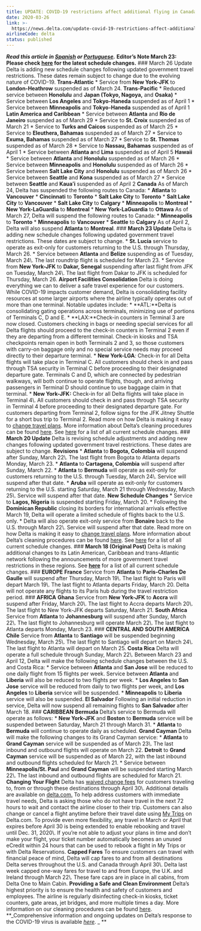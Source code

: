 ```yaml
---
title: UPDATE: COVID-19 restrictions affect additional flying in Canada, Hawaii and more
date: 2020-03-26
link: >-
  https://news.delta.com/update-covid-19-restrictions-affect-additional-flying-canada-hawaii-and-more
airlineCode: delta
status: published
---
```

**_Read this article in [Spanish](https://news.delta.com/las-restricciones-del-covid-19-afectan-vuelos-adicionales-de-delta) or [Portuguese](https://news.delta.com/restricoes-relacionadas-ao-covid-19-afetam-voos-adicionais-da-delta)._** **Editor’s Note March 23: Please check [here](https://news.delta.com/coronavirus-update-changes-our-flying-schedule) for the latest schedule changes.** ### March 26 Update Delta is adding new schedule changes following updated government travel restrictions. These dates remain subject to change due to the evolving nature of COVID-19. **Trans-Atlantic** * Service from **New York-JFK** to **London-Heathrow** suspended as of March 24. **Trans-Pacific** * Reduced service between **Honolulu** and **Japan (Tokyo, Nagoya,** and **Osaka)** * Service between **Los Angeles** and **Tokyo-Haneda** suspended as of April 1 * Service between **Minneapolis** and **Tokyo-Haneda** suspended as of April 1 **Latin America and Caribbean** * Service between **Atlanta** and **Rio de Janeiro** suspended as of March 29 * Service to **St. Croix** suspended as of March 21 * Service to **Turks and Caicos** suspended as of March 25 * Service to **Eleuthera, Bahamas** suspended as of March 27 * Service to **Exuma, Bahamas** suspended as of March 27 * Service to **St. Thomas** suspended as of March 28 * Service to **Nassau, Bahamas** suspended as of April 1 * Service between **Atlanta a**nd **Lima** suspended as of April 5 **Hawaii** * Service between **Atlanta** and **Honolulu** suspended as of March 26 * Service between **Minneapolis** and **Honolulu** suspended as of March 26 * Service between **Salt Lake City** and **Honolulu** suspended as of March 26 * Service between **Seattle** and **Kona** suspended as of March 27 * Service between **Seattle** and **Kauaʻi** suspended as of April 2 **Canada** As of March 24, Delta has suspended the following routes to Canada: * **Atlanta** to **Vancouver** * **Cincinnati** to **Toronto** * **Salt Lake City** to **Toronto** * **Salt Lake City** to **Vancouver** * **Salt Lake City** to **Calgary** * **Minneapolis** to **Montreal** * **New York-LaGuardia** to **Montreal** * **New York-LaGuardia** to **Ottawa** As of March 27, Delta will suspend the following routes to Canada: * **Minneapolis** to **Toronto** * **Minneapolis** to **Vancouver** * **Seattle** to **Calgary** As of April 2, Delta will also suspend **Atlanta** to **Montreal**. ### **March 23 Update** Delta is adding new schedule changes following updated government travel restrictions. These dates are subject to change. * **St. Lucia** service to operate as exit-only for customers returning to the U.S. through Thursday, March 26. * Service between **Atlanta** and **Belize** suspending as of Tuesday, March 24\\. The last roundtrip flight is scheduled for March 23. * Service from **New York-JFK** to **Dakar, Senegal** suspending after last flight from JFK on Tuesday, March 24\\. The last flight from Dakar to JFK is scheduled for Thursday, March 26. **Airport Facilities Consolidation** Delta is doing everything we can to deliver a safe travel experience for our customers. While COVID-19 impacts customer demand, Delta is consolidating facility resources at some larger airports where the airline typically operates out of more than one terminal. Notable updates include: * **ATL:**Delta is consolidating gating operations across terminals, minimizing use of portions of Terminals C, D and E. * **LAX:**Check-in counters in Terminal 3 are now closed. Customers checking in bags or needing special services for all Delta flights should proceed to the check-in counters in Terminal 2 even if they are departing from a different terminal. Check-in kiosks and TSA checkpoints remain open in both Terminals 2 and 3, so those customers with carry-on baggage only and no special service needs may proceed directly to their departure terminal. * **New York-LGA**_:_ Check-in for all Delta flights will take place in Terminal C. All customers should check in and pass through TSA security in Terminal C before proceeding to their designated departure gate. Terminals C and D, which are connected by pedestrian walkways, will both continue to operate flights, though, and arriving passengers in Terminal D should continue to use baggage claim in that terminal. * **New York-JFK:** Check-in for all Delta flights will take place in Terminal 4\\. All customers should check in and pass through TSA security in Terminal 4 before proceeding to their designated departure gate. For customers departing from Terminal 2, follow signs for the JFK Jitney Shuttle for a short bus trip to Terminal 2. Read more on how Delta is making it easy to [change travel plans](https://news.delta.com/coronavirus-update-how-were-making-it-easy-change-your-travel-plans). More information about Delta’s cleaning procedures can be found [here](https://news.delta.com/coronavirus-update-deltas-cleaning-measures-protect-public-health-and-safety-check-arrival). See [here](https://news.delta.com/updated-changes-our-flying-schedule) for a list of all current schedule changes. ### **March 20 Update** Delta is revising schedule adjustments and adding new changes following updated government travel restrictions. These dates are subject to change. **Revisions** * **Atlanta** to **Bogota, Colombia** will suspend after Sunday, March 22\\. The last flight from Bogota to Atlanta departs Monday, March 23. * **Atlanta** to **Cartagena, Colombia** will suspend after Sunday, March 22. * **Atlanta** to **Bermuda** will operate as exit-only for customers returning to the U.S. through Tuesday, March 24\\. Service will suspend after that date. * **Aruba** will operate as exit-only for customers returning to the U.S. starting Saturday, March 21 through Wednesday, March 25\\. Service will suspend after that date. **New Schedule Changes** * Service to **Lagos, Nigeria** is suspended starting Friday, March 20. * Following the **Dominican Republic** closing its borders for international arrivals effective March 19, Delta will operate a limited schedule of flights back to the U.S. only. * Delta will also operate exit-only service from **Bonaire** back to the U.S. through March 22\\. Service will suspend after that date. Read more on how Delta is making it easy to [change travel plans](https://news.delta.com/coronavirus-update-how-were-making-it-easy-change-your-travel-plans). More information about Delta’s cleaning procedures can be found [here](https://news.delta.com/coronavirus-update-deltas-cleaning-measures-protect-public-health-and-safety-check-arrival). See [here](https://news.delta.com/updated-changes-our-flying-schedule) for a list of all current schedule changes. ### **March 18 (Original Post)** Delta is making additional changes to its Latin American, Caribbean and trans-Atlantic network following the announcements of more government travel restrictions in these regions. See [**here**](https://news.delta.com/updated-changes-our-flying-schedule) for a list of all current schedule changes. ### **EUROPE** **France** Service from **Atlanta** to **Paris-Charles De Gaulle** will suspend after Thursday, March 19\\. The last flight to Paris will depart March 19\\. The last flight to Atlanta departs Friday, March 20. Delta will not operate any flights to its Paris hub during the travel restriction period. ### **AFRICA** **Ghana** Service from **New York-JFK** to **Accra** will suspend after Friday, March 20\\. The last flight to Accra departs March 20\\. The last flight to New York-JFK departs Saturday, March 21. **South Africa** Service from **Atlanta** to **Johannesburg** will suspend after Sunday, March 22\\. The last flight to Johannesburg will operate March 22\\. The last flight to Atlanta departs Monday, March 23. ### **CENTRAL AND SOUTH AMERICA** **Chile** Service from **Atlanta** to **Santiago** will be suspended beginning Wednesday, March 25\\. The last flight to Santiago will depart on March 24\\. The last flight to Atlanta will depart on March 25. **Costa Rica** Delta will operate a full schedule through Sunday, March 22\\. Between March 23 and April 12, Delta will make the following schedule changes between the U.S. and Costa Rica: * Service between **Atlanta** and **San Jose** will be reduced to one daily flight from 15 flights per week. Service between **Atlanta** and **Liberia** will also be reduced to two flights per week. * **Los Angeles** to **San Jose** service will be reduced from daily to two flights per week, and **Los Angeles** to **Liberia** service will be suspended. * **Minneapolis** to **Liberia** service will also be suspended. **El Salvador** Following an initial reduction in service, Delta will now suspend all remaining flights to **San Salvador** after March 18. ### **CARIBBEAN** **Bermuda** Delta’s service to Bermuda will operate as follows: * **New York-JFK** and **Boston** to **Bermuda** service will be suspended between Saturday, March 21 through March 31. * **Atlanta** to **Bermuda** will continue to operate daily as scheduled. **Grand Cayman** Delta will make the following changes to its Grand Cayman service: * **Atlanta** to **Grand Cayman** service will be suspended as of March 23\\. The last inbound and outbound flights will operate on March 22. **Detroit** to **Grand Cayman** service will be suspended as of March 22, with the last inbound and outbound flights scheduled for March 21. * Service between **Minneapolis/St. Paul** and **Grand Cayman** will be suspended starting March 22\\. The last inbound and outbound flights are scheduled for March 21. **Changing Your Flight** Delta has [waived change fees](https://news.delta.com/need-change-your-travel-were-offering-simple-rebooking-options-without-change-fees) for customers traveling to, from or through these destinations through April 30\\. Additional details are available on [delta.com.](https://www.delta.com/us/en/advisories/other-alerts/coronavirus-travel-updates) To help address customers with immediate travel needs, Delta is asking those who do not have travel in the next 72 hours to wait and contact the airline closer to their trip. Customers can also change or cancel a flight anytime before their travel date using [My Trips](https://www.delta.com/mytrips/) on Delta.com. To provide even more flexibility, any travel in March or April that expires before April 30 is being extended to enable rebooking and travel until Dec. 31, 2020\\. If you’re not able to adjust your plans in time and don’t make your flight, your ticket number automatically becomes an unused eCredit within 24 hours that can be used to rebook a flight in My Trips or with Delta Reservations. **Capped Fares** To ensure customers can travel with financial peace of mind, Delta will cap fares to and from all destinations Delta serves throughout the U.S. and Canada through April 30\\. Delta last week capped one-way fares for travel to and from Europe, the U.K. and Ireland through March 22\\. These fare caps are in place in all cabins, from Delta One to Main Cabin. **Providing a Safe and Clean Environment** Delta’s highest priority is to ensure the health and safety of customers and employees. The airline is regularly disinfecting check-in kiosks, ticket counters, gate areas, jet bridges, and more multiple times a day. More information on our cleaning procedures can be found [here](https://news.delta.com/coronavirus-update-deltas-cleaning-measures-protect-public-health-and-safety-check-arrival). **_Comprehensive information and ongoing updates on Delta’s response to the COVID-19 virus is available _[_here_](https://news.delta.com/category/coronavirus-covid-19)_. _ ** 
